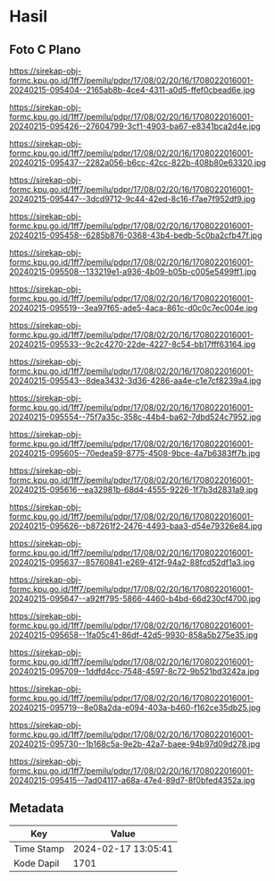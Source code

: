 # Hasil

## Foto C Plano

https://sirekap-obj-formc.kpu.go.id/1ff7/pemilu/pdpr/17/08/02/20/16/1708022016001-20240215-095404--2165ab8b-4ce4-4311-a0d5-ffef0cbead6e.jpg

https://sirekap-obj-formc.kpu.go.id/1ff7/pemilu/pdpr/17/08/02/20/16/1708022016001-20240215-095426--27604799-3cf1-4903-ba67-e8341bca2d4e.jpg

https://sirekap-obj-formc.kpu.go.id/1ff7/pemilu/pdpr/17/08/02/20/16/1708022016001-20240215-095437--2282a056-b6cc-42cc-822b-408b80e63320.jpg

https://sirekap-obj-formc.kpu.go.id/1ff7/pemilu/pdpr/17/08/02/20/16/1708022016001-20240215-095447--3dcd9712-9c44-42ed-8c16-f7ae7f952df9.jpg

https://sirekap-obj-formc.kpu.go.id/1ff7/pemilu/pdpr/17/08/02/20/16/1708022016001-20240215-095458--6285b876-0368-43b4-bedb-5c0ba2cfb47f.jpg

https://sirekap-obj-formc.kpu.go.id/1ff7/pemilu/pdpr/17/08/02/20/16/1708022016001-20240215-095508--133219e1-a936-4b09-b05b-c005e5499ff1.jpg

https://sirekap-obj-formc.kpu.go.id/1ff7/pemilu/pdpr/17/08/02/20/16/1708022016001-20240215-095519--3ea97f65-ade5-4aca-861c-d0c0c7ec004e.jpg

https://sirekap-obj-formc.kpu.go.id/1ff7/pemilu/pdpr/17/08/02/20/16/1708022016001-20240215-095533--9c2c4270-22de-4227-8c54-bb17fff63164.jpg

https://sirekap-obj-formc.kpu.go.id/1ff7/pemilu/pdpr/17/08/02/20/16/1708022016001-20240215-095543--8dea3432-3d36-4286-aa4e-c1e7cf8239a4.jpg

https://sirekap-obj-formc.kpu.go.id/1ff7/pemilu/pdpr/17/08/02/20/16/1708022016001-20240215-095554--75f7a35c-358c-44b4-ba62-7dbd524c7952.jpg

https://sirekap-obj-formc.kpu.go.id/1ff7/pemilu/pdpr/17/08/02/20/16/1708022016001-20240215-095605--70edea59-8775-4508-9bce-4a7b6383ff7b.jpg

https://sirekap-obj-formc.kpu.go.id/1ff7/pemilu/pdpr/17/08/02/20/16/1708022016001-20240215-095616--ea32981b-68d4-4555-9226-1f7b3d2831a9.jpg

https://sirekap-obj-formc.kpu.go.id/1ff7/pemilu/pdpr/17/08/02/20/16/1708022016001-20240215-095626--b87261f2-2476-4493-baa3-d54e79326e84.jpg

https://sirekap-obj-formc.kpu.go.id/1ff7/pemilu/pdpr/17/08/02/20/16/1708022016001-20240215-095637--85760841-e269-412f-94a2-88fcd52df1a3.jpg

https://sirekap-obj-formc.kpu.go.id/1ff7/pemilu/pdpr/17/08/02/20/16/1708022016001-20240215-095647--a92ff795-5866-4460-b4bd-66d230cf4700.jpg

https://sirekap-obj-formc.kpu.go.id/1ff7/pemilu/pdpr/17/08/02/20/16/1708022016001-20240215-095658--1fa05c41-86df-42d5-9930-858a5b275e35.jpg

https://sirekap-obj-formc.kpu.go.id/1ff7/pemilu/pdpr/17/08/02/20/16/1708022016001-20240215-095709--1ddfd4cc-7548-4597-8c72-9b521bd3242a.jpg

https://sirekap-obj-formc.kpu.go.id/1ff7/pemilu/pdpr/17/08/02/20/16/1708022016001-20240215-095719--8e08a2da-e094-403a-b460-f162ce35db25.jpg

https://sirekap-obj-formc.kpu.go.id/1ff7/pemilu/pdpr/17/08/02/20/16/1708022016001-20240215-095730--1b168c5a-9e2b-42a7-baee-94b97d09d278.jpg

https://sirekap-obj-formc.kpu.go.id/1ff7/pemilu/pdpr/17/08/02/20/16/1708022016001-20240215-095415--7ad04117-a68a-47e4-89d7-8f0bfed4352a.jpg


## Metadata

| Key        | Value               |
| ---------- | ------------------- |
| Time Stamp | 2024-02-17 13:05:41 |
| Kode Dapil | 1701                |



